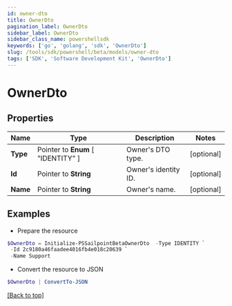 ```yaml
---
id: owner-dto
title: OwnerDto
pagination_label: OwnerDto
sidebar_label: OwnerDto
sidebar_class_name: powershellsdk
keywords: ['go', 'golang', 'sdk', 'OwnerDto'] 
slug: /tools/sdk/powershell/beta/models/owner-dto
tags: ['SDK', 'Software Development Kit', 'OwnerDto']
---
```



# OwnerDto

## Properties

Name | Type | Description | Notes
------------ | ------------- | ------------- | -------------
**Type** |  Pointer to  **Enum** [  "IDENTITY" ] | Owner&#39;s DTO type. | [optional] 
**Id** |  Pointer to **String** | Owner&#39;s identity ID. | [optional] 
**Name** |  Pointer to **String** | Owner&#39;s name. | [optional] 

## Examples

- Prepare the resource
```powershell
$OwnerDto = Initialize-PSSailpointBetaOwnerDto  -Type IDENTITY `
 -Id 2c9180a46faadee4016fb4e018c20639 `
 -Name Support
```

- Convert the resource to JSON
```powershell
$OwnerDto | ConvertTo-JSON
```


[[Back to top]](#) 

